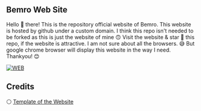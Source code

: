 ## Bemro Web Site

<p>Hello 👋 there! This is the repository official website of Bemro. This website is hosted by github under a custom domain. I think this repo isn't needed to be forked as this is just the website of mine 🙃 Visit the website & star 🔅 this repo, if the website is attractive. I am not sure about all the browsers. 😅 But google chrome browser will display this website in the way I need. Thankyou! 😊</p>

[![WEB](https://img.shields.io/badge/Visit%20Website-bemro.tk-red)](https://bemro.tk)

## Credits
⚪ [Template of the Website](https://nicepage.com)

